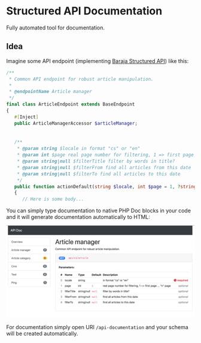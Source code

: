 Structured API Documentation
============================

Fully automated tool for documentation.

Idea
----

Imagine some API endpoint (implementing [Baraja Structured API](https://github.com/baraja-core/structured-api)) like this:

```php
/**
 * Common API endpoint for robust article manipulation.
 *
 * @endpointName Article manager
 */
final class ArticleEndpoint extends BaseEndpoint
{
   #[Inject]
   public ArticleManagerAccessor $articleManager;


   /**
    * @param string $locale in format "cs" or "en"
    * @param int $page real page number for filtering, 1 => first page ... "n" page
    * @param string|null $filterTitle filter by words in title?
    * @param string|null $filterFrom find all articles from this date
    * @param string|null $filterTo find all articles to this date
    */
   public function actionDefault(string $locale, int $page = 1, ?string $filterTitle = null, ?string $filterFrom = null, ?string $filterTo = null): void
   {
      // Here is some body...
```

You can simply type documentation to native PHP Doc blocks in your code and it will generate documentation automatically to HTML:

![Rendered documentation about Article](doc/sample-article.png)

For documentation simply open URI `/api-documentation` and your schema will be created automatically.
